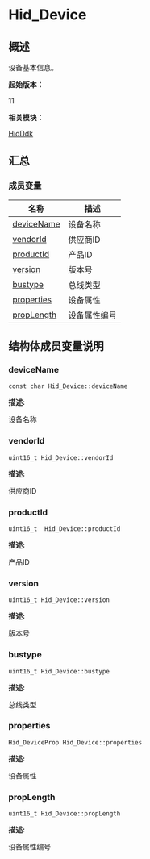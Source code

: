 # Hid_Device


## 概述

设备基本信息。

**起始版本：**

11

**相关模块：**

[HidDdk](_hid_ddk.md)


## 汇总


### 成员变量

| 名称 | 描述 | 
| -------- | -------- |
| [deviceName](#devicename) | 设备名称 | 
| [vendorId](#vendorid) | 供应商ID | 
| [productId](#productid) | 产品ID | 
| [version](#version) | 版本号 | 
| [bustype](#bustype) | 总线类型 | 
| [properties](#properties) | 设备属性 | 
| [propLength](#proplength) | 设备属性编号 | 


## 结构体成员变量说明


### deviceName


```
const char Hid_Device::deviceName
```

**描述:**

设备名称


### vendorId


```
uint16_t Hid_Device::vendorId
```

**描述:**

供应商ID


### productId


```
uint16_t  Hid_Device::productId
```

**描述:**

产品ID


### version


```
uint16_t Hid_Device::version
```

**描述:**

版本号


### bustype


```
uint16_t Hid_Device::bustype
```

**描述:**

总线类型


### properties


```
Hid_DeviceProp Hid_Device::properties
```

**描述:**

设备属性


### propLength


```
uint16_t Hid_Device::propLength
```

**描述:**

设备属性编号
